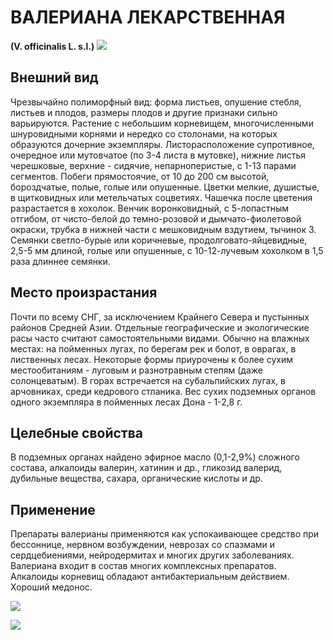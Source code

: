 # ВАЛЕРИАНА ЛЕКАРСТВЕННАЯ
**(V. officinalis L. s.l.)**
![](Валериана%20лекарственная1.jpg)

## Внешний вид
Чрезвычайно полиморфный вид: форма листьев, опушение стебля, листьев и плодов, размеры плодов и другие признаки сильно варьируются. Растение с небольшим корневищем, многочисленными шнуровидными корнями и нередко со столонами, на которых образуются дочерние экземпляры. Листорасположение супротивное, очередное или мутовчатое (по 3-4 листа в мутовке), нижние листья черешковые, верхние - сидячие, непарноперистые, с 1-13 парами сегментов. Побеги прямостоячие, от 10 до 200 см высотой, бороздчатые, полые, голые или опушенные. Цветки мелкие, душистые, в щитковидных или метельчатых соцветиях. Чашечка после цветения разрастается в хохолок. Венчик воронковидный, с 5-лопастным отгибом, от чисто-белой до темно-розовой и дымчато-фиолетовой окраски, трубка в нижней части с мешковидным вздутием, тычинок 3. Семянки светло-бурые или коричневые, продолговато-яйцевидные, 2,5-5 мм длиной, голые или опушенные, с 10-12-лучевым хохолком в 1,5 раза длиннее семянки.       

## Место произрастания
Почти по всему СНГ, за исключением Крайнего Севера и пустынных районов Средней Азии. Отдельные географические и экологические расы часто считают самостоятельными видами. Обычно на влажных местах: на пойменных лугах, по берегам рек и болот, в оврагах, в лиственных лесах. Некоторые формы приурочены к более сухим местообитаниям - луговым и разнотравным степям (даже солонцеватым). В горах встречается на субальпийских лугах, в арчовниках, среди кедрового стланика. Вес сухих подземных органов одного экземпляра в пойменных лесах Дона - 1-2,8 г.

## Целебные свойства
В подземных органах найдено эфирное масло (0,1-2,9%) сложного состава, алкалоиды валерин, хатинин и др., гликозид валерид, дубильные вещества, сахара, органические кислоты и др.

## Применение
Препараты валерианы применяются как успокаивающее средство при бессоннице, нервном возбуждении, неврозах со спазмами и сердцебиениями, нейродермитах и многих других заболеваниях. Валериана входит в состав многих комплексных препаратов. Алкалоиды корневищ обладают антибактериальным действием. Хороший медонос.

![](Валериана%20лекарственная.jpg)

![](Vaeryana3.jpg) 
